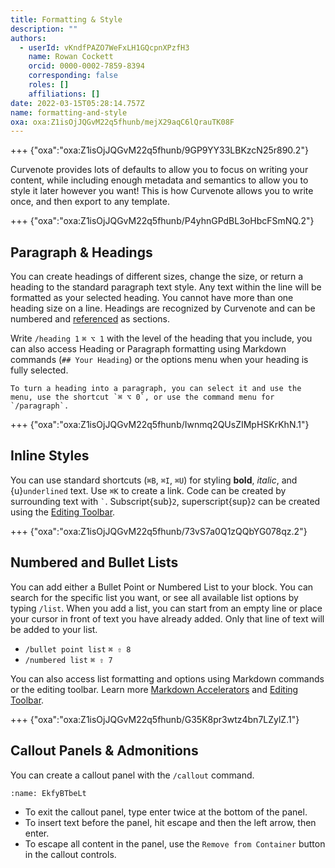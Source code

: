 ```yaml
---
title: Formatting & Style
description: ""
authors:
  - userId: vKndfPAZO7WeFxLH1GQcpnXPzfH3
    name: Rowan Cockett
    orcid: 0000-0002-7859-8394
    corresponding: false
    roles: []
    affiliations: []
date: 2022-03-15T05:28:14.757Z
name: formatting-and-style
oxa: oxa:Z1isOjJQGvM22q5fhunb/mejX29aqC6lQrauTK08F
---
```


+++ {"oxa":"oxa:Z1isOjJQGvM22q5fhunb/9GP9YY33LBKzcN25r890.2"}

Curvenote provides lots of defaults to allow you to focus on writing your content, while including enough metadata and semantics to allow you to style it later however you want! This is how Curvenote allows you to write once, and then export to any template.

+++ {"oxa":"oxa:Z1isOjJQGvM22q5fhunb/P4yhnGPdBL3oHbcFSmNQ.2"}

## Paragraph & Headings

You can create headings of different sizes, change the size, or return a heading to the standard paragraph text style. Any text within the line will be formatted as your selected heading. You cannot have more than one heading size on a line. Headings are recognized by Curvenote and can be numbered and [referenced](oxa:Z1isOjJQGvM22q5fhunb/kM7RCPH0vEYtXYMgTN6G "Internal References") as sections.

Write `/heading 1` `⌘ ⌥ 1` with the level of the heading that you include, you can also access Heading or Paragraph formatting using Markdown commands (`## Your Heading`) or the options menu when your heading is fully selected.

````{important}
To turn a heading into a paragraph, you can select it and use the menu, use the shortcut `⌘ ⌥ 0`, or use the command menu for `/paragraph`.

````

+++ {"oxa":"oxa:Z1isOjJQGvM22q5fhunb/Iwnmq2QUsZIMpHSKrKhN.1"}

## Inline Styles

You can use standard shortcuts (`⌘B`, `⌘I`, `⌘U`) for styling **bold**, *italic*, and {u}`underlined` text. Use `⌘K` to create a link. Code can be created by surrounding text with `` ` ``. Subscript{sub}`2`, superscript{sup}`2` can be created using the [Editing Toolbar](oxa:Z1isOjJQGvM22q5fhunb/FXp6KALoOyrnk0w5XgQT "Editing Toolbar").

+++ {"oxa":"oxa:Z1isOjJQGvM22q5fhunb/73vS7a0Q1zQQbYG078qz.2"}

## Numbered and Bullet Lists

You can add either a Bullet Point or Numbered List to your block. You can search for the specific list you want, or see all available list options by typing `/list`. When you add a list, you can start from an empty line or place your cursor in front of text you have already added. Only that line of text will be added to your list.

- `/bullet point list` `⌘ ⇧ 8`
- `/numbered list` `⌘ ⇧ 7`

You can also access list formatting and options using Markdown commands or the editing toolbar. Learn more [Markdown Accelerators](oxa:Z1isOjJQGvM22q5fhunb/CR4x2BBf2tUF5l0BmMNK "Markdown Accelerators") and [Editing Toolbar](oxa:Z1isOjJQGvM22q5fhunb/FXp6KALoOyrnk0w5XgQT "Editing Toolbar").

+++ {"oxa":"oxa:Z1isOjJQGvM22q5fhunb/G35K8pr3wtz4bn7LZylZ.1"}

## Callout Panels & Admonitions

You can create a callout panel with the `/callout` command.

```{figure} images/Z1isOjJQGvM22q5fhunb-gDTBpd8sdcjFewD9KRYT-v1.png
:name: EkfyBTbeLt
```

- To exit the callout panel, type enter twice at the bottom of the panel.
- To insert text before the panel, hit escape and then the left arrow, then enter.
- To escape all content in the panel, use the `Remove from Container` button in the callout controls.

